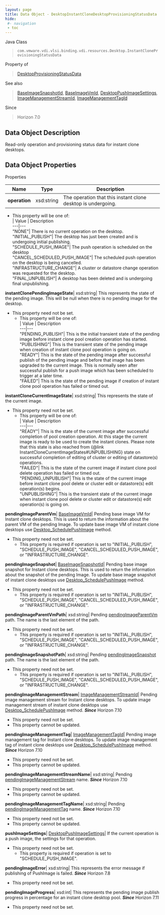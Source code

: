 ```yaml
---
layout: page
title: Data Object - DesktopInstantCloneDesktopProvisioningStatusData
hide:
 #- navigation
 - toc
---
```






Java Class  
> `com.vmware.vdi.vlsi.binding.vdi.resources.Desktop.InstantCloneProvisioningStatusData`

Property of  
> [DesktopProvisioningStatusData](vdi.resources.Desktop.ProvisioningStatusData.md#field_detail)

See also  
> [BaseImageSnapshotId](vdi.entity.BaseImageSnapshotId.md), [BaseImageVmId](vdi.entity.BaseImageVmId.md), [DesktopPushImageSettings](vdi.resources.Desktop.PushImageSettings.md), [ImageManagementStreamId](vdi.entity.ImageManagementStreamId.md), [ImageManagementTagId](vdi.entity.ImageManagementTagId.md)

Since  
> Horizon 7.0


## Data Object Description 

Read-only operation and provisioning status data for instant clone desktops. 

## Data Object Properties

Properties

Name |  Type |  Description   
---|---|---  
**operation**|  xsd:string|  The operation that this instant clone desktop is undergoing.   


  * This property will be one of:  
|  Value |  Description   
---|---  
"NONE"| There is no current operation on the desktop.  
"INITIAL_PUBLISH"| The desktop has just been created and is undergoing initial publishing.  
"SCHEDULE_PUSH_IMAGE"| The push operation is scheduled on the desktop  
"CANCEL_SCHEDULED_PUSH_IMAGE"| The scheduled push operation on the desktop is being cancelled.  
"INFRASTRUCTURE_CHANGE"| A cluster or datastore change operation was requested for the desktop.  
"FINAL_UNPUBLISH"| A desktop has been deleted and is undergoing final unpublishing.  

  
**instantClonePendingImageState**|  xsd:string|  This represents the state of the pending image. This will be null when there is no pending image for the desktop.   


* This property need not be set.
  * This property will be one of:  
|  Value |  Description   
---|---  
"PENDING_PUBLISH"| This is the initial transient state of the pending image before instant clone pool creation operation has started.  
"PUBLISHING"| This is the transient state of the pending image when creation of instant clone pool operation is going on.  
"READY"| This is the state of the pending image after successful publish of the pending image and before that image has been upgraded to the current image. This is normally seen after successful publish for a push image which has been scheduled to trigger at a later time.  
"FAILED"| This is the state of the pending image if creation of instant clone pool operation has failed or timed out.  

  
**instantCloneCurrentImageState**|  xsd:string|  This represents the state of the current image.   


* This property need not be set.
  * This property will be one of:  
|  Value |  Description   
---|---  
"READY"| This is the state of the current image after successful completion of pool creation operation. At this stage the current image is ready to be used to create the instant clones. Please note that this state is also reached from {@link InstantCloneCurrentImageStates#UNPUBLISHING} state on successful completion of editing of cluster or editing of datastore(s) operations.  
"FAILED"| This is the state of the current image if instant clone pool delete operation has failed or timed out.  
"PENDING_UNPUBLISH"| This is the state of the current image before instant clone pool delete or cluster edit or datastore(s) edit operation(s) begins.  
"UNPUBLISHING"| This is the transient state of the current image when instant clone pool delete or cluster edit or datastore(s) edit operation(s) is going on.  

  
**pendingImageParentVm**| [BaseImageVmId](vdi.entity.BaseImageVmId.md)|  Pending base image VM for Instant clone desktops. This is used to return the information about the parent VM of the pending Image. To update base image VM of instant clone desktops use [Desktop_SchedulePushImage](vdi.resources.Desktop.md#schedulePushImage) method.   


* This property need not be set.
  * This property is required if operation is set to "INITIAL_PUBLISH", "SCHEDULE_PUSH_IMAGE", "CANCEL_SCHEDULED_PUSH_IMAGE", or "INFRASTRUCTURE_CHANGE".

  
**pendingImageSnapshot**| [BaseImageSnapshotId](vdi.entity.BaseImageSnapshotId.md)|  Pending base image snapshot for Instant clone desktops. This is used to return the information about the snapshot of the pending Image. To update base image snapshot of instant clone desktops use [Desktop_SchedulePushImage](vdi.resources.Desktop.md#schedulePushImage) method.   


* This property need not be set.
  * This property is required if operation is set to "INITIAL_PUBLISH", "SCHEDULE_PUSH_IMAGE", "CANCEL_SCHEDULED_PUSH_IMAGE", or "INFRASTRUCTURE_CHANGE".

  
**pendingImageParentVmPath**|  xsd:string|  Pending [pendingImageParentVm](vdi.resources.Desktop.InstantCloneProvisioningStatusData.md#pendingImageParentVm) path. The name is the last element of the path.   


* This property need not be set.
  * This property is required if operation is set to "INITIAL_PUBLISH", "SCHEDULE_PUSH_IMAGE", "CANCEL_SCHEDULED_PUSH_IMAGE", or "INFRASTRUCTURE_CHANGE".

  
**pendingImageSnapshotPath**|  xsd:string|  Pending [pendingImageSnapshot](vdi.resources.Desktop.InstantCloneProvisioningStatusData.md#pendingImageSnapshot) path. The name is the last element of the path.   


* This property need not be set.
  * This property is required if operation is set to "INITIAL_PUBLISH", "SCHEDULE_PUSH_IMAGE", "CANCEL_SCHEDULED_PUSH_IMAGE", or "INFRASTRUCTURE_CHANGE".

  
**pendingImageManagementStream**| [ImageManagementStreamId](vdi.entity.ImageManagementStreamId.md)|  Pending image management stream for Instant clone desktops. To update image management stream of instant clone desktops use [Desktop_SchedulePushImage](vdi.resources.Desktop.md#schedulePushImage) method.  **_Since_** Horizon 7.10  


* This property need not be set.
* This property cannot be updated.

  
**pendingImageManagementTag**| [ImageManagementTagId](vdi.entity.ImageManagementTagId.md)|  Pending image management tag for Instant clone desktops. To update image management tag of instant clone desktops use [Desktop_SchedulePushImage](vdi.resources.Desktop.md#schedulePushImage) method.  **_Since_** Horizon 7.10  


* This property need not be set.
* This property cannot be updated.

  
**pendingImageManagementStreamName**|  xsd:string|  Pending [pendingImageManagementStream](vdi.resources.Desktop.InstantCloneProvisioningStatusData.md#pendingImageManagementStream) name.  **_Since_** Horizon 7.10  


* This property need not be set.
* This property cannot be updated.

  
**pendingImageManagementTagName**|  xsd:string|  Pending [pendingImageManagementTag](vdi.resources.Desktop.InstantCloneProvisioningStatusData.md#pendingImageManagementTag) name.  **_Since_** Horizon 7.10  


* This property need not be set.
* This property cannot be updated.

  
**pushImageSettings**| [DesktopPushImageSettings](vdi.resources.Desktop.PushImageSettings.md)|  If the current operation is a push image, the settings for that operation.   


* This property need not be set.
  * This property is required if operation is set to "SCHEDULE_PUSH_IMAGE".

  
**pendingImageError**|  xsd:string|  This represents the error message if publishing of PushImage is failed.  **_Since_** Horizon 7.8  


* This property need not be set.

  
**pendingImageProgress**|  xsd:int|  This represents the pending image publish progress in percentage for an instant clone desktop pool.  **_Since_** Horizon 7.11  


* This property need not be set.

  
  
  

  
  

